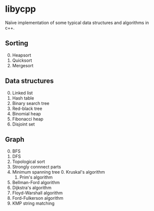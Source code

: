 # libycpp  
Naïve implementation of some typical data structures and algorithms in c++.

## Sorting

0. Heapsort
1. Quicksort
2. Mergesort

## Data structures

0. Linked list
1. Hash table
2. Binary search tree
3. Red-black tree
4. Binomial heap
5. Fibonacci heap
6. Disjoint set

## Graph

0. BFS
1. DFS
2. Topological sort
3. Strongly connnect parts
4. Minimum spanning tree
    0. Kruskal's algorithm
    1. Prim's algorithm
5. Bellman-Ford algorithm
6. Dijkstra's algorithm
7. Floyd-Warshall algorithm
8. Ford-Fulkerson algorithm
9. KMP string matching
